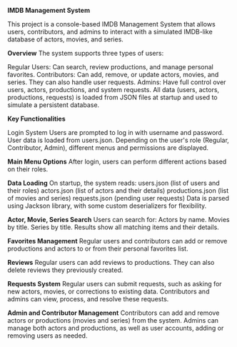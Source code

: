 **IMDB Management System**

This project is a console-based IMDB Management System that allows users, contributors, and admins to interact with a simulated IMDB-like database of actors, movies, and series.

**Overview**
The system supports three types of users:

Regular Users: Can search, review productions, and manage personal favorites.
Contributors: Can add, remove, or update actors, movies, and series. They can also handle user requests.
Admins: Have full control over users, actors, productions, and system requests.
All data (users, actors, productions, requests) is loaded from JSON files at startup and used to simulate a persistent database.

**Key Functionalities**

Login System
Users are prompted to log in with username and password.
User data is loaded from users.json.
Depending on the user's role (Regular, Contributor, Admin), different menus and permissions are displayed.

**Main Menu Options**
After login, users can perform different actions based on their roles.

**Data Loading**
On startup, the system reads:
users.json (list of users and their roles)
actors.json (list of actors and their details)
productions.json (list of movies and series)
requests.json (pending user requests)
Data is parsed using Jackson library, with some custom deserializers for flexibility.

**Actor, Movie, Series Search**
Users can search for:
Actors by name.
Movies by title.
Series by title.
Results show all matching items and their details.

**Favorites Management**
Regular users and contributors can add or remove productions and actors to or from their personal favorites list.

**Reviews**
Regular users can add reviews to productions.
They can also delete reviews they previously created.

**Requests System**
Regular users can submit requests, such as asking for new actors, movies, or corrections to existing data.
Contributors and admins can view, process, and resolve these requests.

**Admin and Contributor Management**
Contributors can add and remove actors or productions (movies and series) from the system.
Admins can manage both actors and productions, as well as user accounts, adding or removing users as needed.

